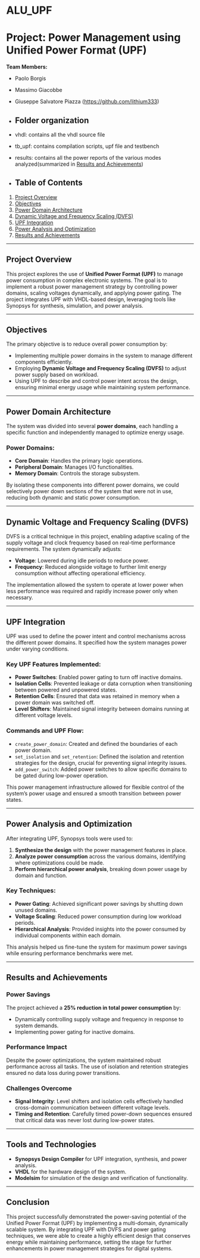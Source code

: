 # ALU_UPF
# Project: Power Management using Unified Power Format (UPF) 

**Team Members:**
- Paolo Borgis 
- Massimo Giacobbe 
- Giuseppe Salvatore Piazza (https://github.com/lithium333)
- ## Folder organization
-  vhdl: contains all the vhdl source file
-  tb_upf: contains compilation scripts, upf file and testbench
-  results: contains all the power reports of the various modes analyzed(summarized in [Results and Achievements](#results-and-achievements))

- ## Table of Contents

1. [Project Overview](#project-overview)
2. [Objectives](#objectives)
3. [Power Domain Architecture](#power-domain-architecture)
4. [Dynamic Voltage and Frequency Scaling (DVFS)](#dynamic-voltage-and-frequency-scaling-dvfs)
5. [UPF Integration](#upf-integration)
6. [Power Analysis and Optimization](#power-analysis-and-optimization)
7. [Results and Achievements](#results-and-achievements)

---

## Project Overview

This project explores the use of **Unified Power Format (UPF)** to manage power consumption in complex electronic systems. The goal is to implement a robust power management strategy by controlling power domains, scaling voltages dynamically, and applying power gating. The project integrates UPF with VHDL-based design, leveraging tools like Synopsys for synthesis, simulation, and power analysis.

---

## Objectives

The primary objective is to reduce overall power consumption by:
- Implementing multiple power domains in the system to manage different components efficiently.
- Employing **Dynamic Voltage and Frequency Scaling (DVFS)** to adjust power supply based on workload.
- Using UPF to describe and control power intent across the design, ensuring minimal energy usage while maintaining system performance.

---

## Power Domain Architecture

The system was divided into several **power domains**, each handling a specific function and independently managed to optimize energy usage.

### Power Domains:
- **Core Domain**: Handles the primary logic operations.
- **Peripheral Domain**: Manages I/O functionalities.
- **Memory Domain**: Controls the storage subsystem.

By isolating these components into different power domains, we could selectively power down sections of the system that were not in use, reducing both dynamic and static power consumption.

---

## Dynamic Voltage and Frequency Scaling (DVFS)

DVFS is a critical technique in this project, enabling adaptive scaling of the supply voltage and clock frequency based on real-time performance requirements. The system dynamically adjusts:
- **Voltage**: Lowered during idle periods to reduce power.
- **Frequency**: Reduced alongside voltage to further limit energy consumption without affecting operational efficiency.

The implementation allowed the system to operate at lower power when less performance was required and rapidly increase power only when necessary.

---

## UPF Integration

UPF was used to define the power intent and control mechanisms across the different power domains. It specified how the system manages power under varying conditions.

### Key UPF Features Implemented:
- **Power Switches**: Enabled power gating to turn off inactive domains.
- **Isolation Cells**: Prevented leakage or data corruption when transitioning between powered and unpowered states.
- **Retention Cells**: Ensured that data was retained in memory when a power domain was switched off.
- **Level Shifters**: Maintained signal integrity between domains running at different voltage levels.

### Commands and UPF Flow:
- `create_power_domain`: Created and defined the boundaries of each power domain.
- `set_isolation` and `set_retention`: Defined the isolation and retention strategies for the design, crucial for preventing signal integrity issues.
- `add_power_switch`: Added power switches to allow specific domains to be gated during low-power operation.

This power management infrastructure allowed for flexible control of the system’s power usage and ensured a smooth transition between power states.

---

## Power Analysis and Optimization

After integrating UPF, Synopsys tools were used to:
1. **Synthesize the design** with the power management features in place.
2. **Analyze power consumption** across the various domains, identifying where optimizations could be made.
3. **Perform hierarchical power analysis**, breaking down power usage by domain and function.

### Key Techniques:
- **Power Gating**: Achieved significant power savings by shutting down unused domains.
- **Voltage Scaling**: Reduced power consumption during low workload periods.
- **Hierarchical Analysis**: Provided insights into the power consumed by individual components within each domain.

This analysis helped us fine-tune the system for maximum power savings while ensuring performance benchmarks were met.

---

## Results and Achievements

### Power Savings
The project achieved a **25% reduction in total power consumption** by:
- Dynamically controlling supply voltage and frequency in response to system demands.
- Implementing power gating for inactive domains.

### Performance Impact
Despite the power optimizations, the system maintained robust performance across all tasks. The use of isolation and retention strategies ensured no data loss during power transitions.

### Challenges Overcome
- **Signal Integrity**: Level shifters and isolation cells effectively handled cross-domain communication between different voltage levels.
- **Timing and Retention**: Carefully timed power-down sequences ensured that critical data was never lost during low-power states.

---

## Tools and Technologies
- **Synopsys Design Compiler** for UPF integration, synthesis, and power analysis.
- **VHDL** for the hardware design of the system.
- **Modelsim** for simulation of the design and verification of functionality.

---

## Conclusion

This project successfully demonstrated the power-saving potential of the Unified Power Format (UPF) by implementing a multi-domain, dynamically scalable system. By integrating UPF with DVFS and power gating techniques, we were able to create a highly efficient design that conserves energy while maintaining performance, setting the stage for further enhancements in power management strategies for digital systems.
